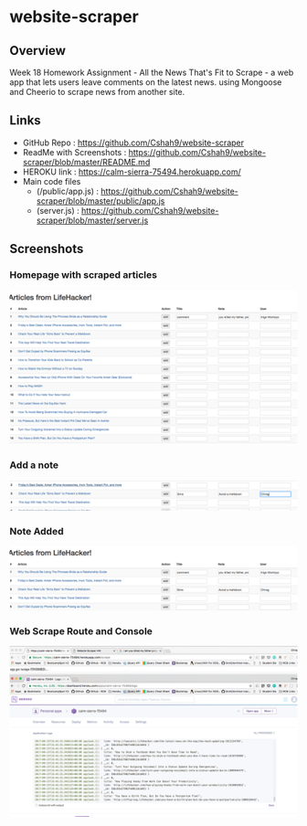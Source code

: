 # website-scraper

## Overview
Week 18 Homework Assignment - All the News That's Fit to Scrape - a web app that lets users leave comments on the latest news. using Mongoose and Cheerio to scrape news from another site.



## Links
  * GitHub Repo : https://github.com/Cshah9/website-scraper
  * ReadMe with Screenshots : https://github.com/Cshah9/website-scraper/blob/master/README.md
  * HEROKU link : https://calm-sierra-75494.herokuapp.com/
  * Main code files 
    * (/public/app.js) : https://github.com/Cshah9/website-scraper/blob/master/public/app.js
    * (server.js) : https://github.com/Cshah9/website-scraper/blob/master/server.js
    
     


## Screenshots

### Homepage with scraped articles
![1](/images/1.png)

### Add a note
![2](/images/2.png)

### Note Added
![3](/images/3.png)

### Web Scrape Route and Console
![4](/images/4.png)

